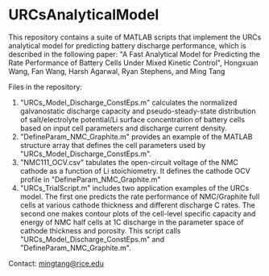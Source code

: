 # URCsAnalyticalModel
This repository contains a suite of MATLAB scripts that implement the URCs analytical model for predicting battery discharge performance, which is described in the following paper: "A Fast Analytical Model for Predicting the Rate Performance of Battery Cells Under Mixed Kinetic Control", Hongxuan Wang, Fan Wang, Harsh Agarwal, Ryan Stephens, and Ming Tang

Files in the repository:
1. "URCs_Model_Discharge_ConstEps.m" calculates the normalized galvanostatic discharge capacity and pseudo-steady-state distribution of salt/electrolyte potential/Li surface concentration of battery cells based on input cell parameters and discharge current density. 
2. "DefineParam_NMC_Graphite.m" provides an example of the MATLAB structure array that defines the cell parameters used by "URCs_Model_Discharge_ConstEps.m".
3. "NMC111_OCV.csv" tabulates the open-circuit voltage of the NMC cathode as a function of Li stoichiometry. It defines the cathode OCV profile in "DefineParam_NMC_Graphite.m"
4. "URCs_TrialScript.m" includes two application examples of the URCs model. The first one predicts the rate performance of NMC/Graphite full cells at various cathode thickness and different discharge C rates. The second one makes contour plots of the cell-level specific capacity and energy of NMC half cells at 1C discharge in the parameter space of cathode thickness and porosity. This script calls "URCs_Model_Discharge_ConstEps.m" and "DefineParam_NMC_Graphite.m". 


Contact: mingtang@rice.edu
